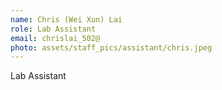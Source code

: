 ```yaml
---
name: Chris (Wei Xun) Lai
role: Lab Assistant
email: chrislai_502@
photo: assets/staff_pics/assistant/chris.jpeg
---
```


Lab Assistant
